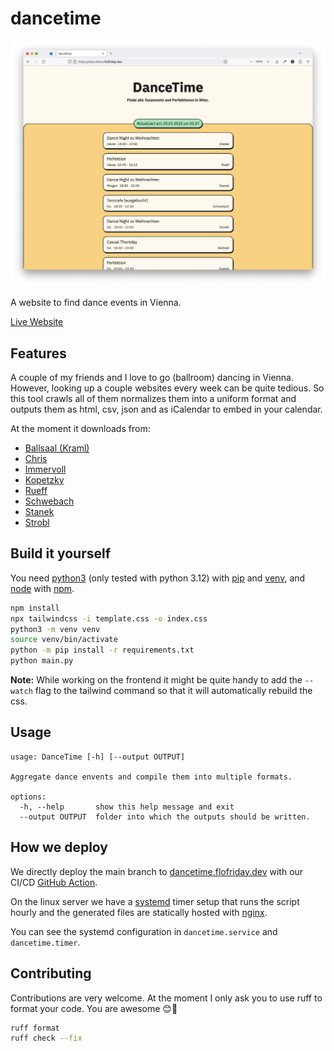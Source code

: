 # dancetime

![screenshot](screenshot.png)

A website to find dance events in Vienna.

[Live Website](https://dancetime.flofriday.dev/)

## Features

A couple of my friends and I love to go (ballroom) dancing in Vienna. However,
looking up a couple websites every week can be quite tedious. So this tool
crawls all of them normalizes them into a uniform format and outputs them as
html, csv, json and as iCalendar to embed in your calendar.

At the moment it downloads from:
- [Ballsaal (Kraml)](https://www.ballsaal.at/termine_tickets/?no_cache=1)
- [Chris](https://www.tanzschulechris.at/perfektionen/tanzcafe_wien_1)
- [Immervoll](https://www.tanzschule-immervoll.at/events/)
- [Kopetzky](https://kopetzky.at/Perfektion)
- [Rueff](https://tanzschulerueff.at/)
- [Schwebach](https://schwebach.at/events/)
- [Stanek](https://tanzschulestanek.at/)
- [Strobl](https://www.tanzschule-strobl.at/perfektion.html)

## Build it yourself

You need [python3](https://www.python.org/downloads/) (only tested with python 3.12)
with [pip](https://pip.pypa.io/en/stable/) and [venv](https://docs.python.org/3/library/venv.html), and [node](https://nodejs.org/en/) with [npm](https://www.npmjs.com/package/npm).

```bash
npm install
npx tailwindcss -i template.css -o index.css
python3 -m venv venv
source venv/bin/activate
python -m pip install -r requirements.txt
python main.py
```

**Note:** While working on the frontend it might be quite handy to add the
`--watch` flag to the tailwind command so that it will automatically rebuild the
css.

## Usage

```
usage: DanceTime [-h] [--output OUTPUT]

Aggregate dance envents and compile them into multiple formats.

options:
  -h, --help       show this help message and exit
  --output OUTPUT  folder into which the outputs should be written.
```

## How we deploy

We directly deploy the main branch to [dancetime.flofriday.dev](https://dancetime.flofriday.dev)
with our CI/CD [GitHub Action](https://docs.github.com/en/actions).

On the linux server we have a [systemd](https://systemd.io/) timer setup that
runs the script hourly and the generated files are statically hosted with
[nginx](https://nginx.org/en/).

You can see the systemd configuration in `dancetime.service` and
`dancetime.timer`.

## Contributing

Contributions are very welcome. At the moment I only ask you to use ruff to
format your code. You are awesome 😊🎉

```bash
ruff format
ruff check --fix
```

